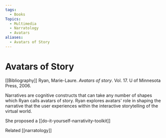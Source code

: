 ```yaml
---
tags:
  - Books
Topics:
  - Multimedia
  - Narratology
  - Avatars
aliases:
  - Avatars of Story
---
```

# Avatars of Story

[[Bibliography]]
Ryan, Marie-Laure. _Avatars of story_. Vol. 17. U of Minnesota Press, 2006.

Narratives are cognitive constructs that can take any number of shapes which Ryan calls avatars of story. Ryan explores avatars' role in shaping the narrative that the user experiences within the interactive storytelling of the virtual world. 

She proposed a [[do-it-yourself-narrativity-toolkit]]

Related
[[narratology]]